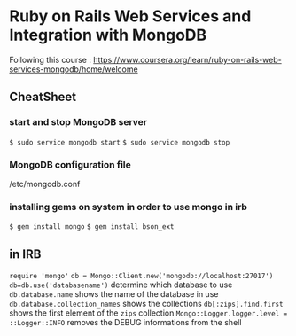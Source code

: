 # Ruby on Rails Web Services and Integration with MongoDB

Following this course : <https://www.coursera.org/learn/ruby-on-rails-web-services-mongodb/home/welcome>


## CheatSheet

### start and stop MongoDB server
`$ sudo service mongodb start`
`$ sudo service mongodb stop`

### MongoDB configuration file 
/etc/mongodb.conf

### installing gems on system in order to use mongo in irb
`$ gem install mongo`
`$ gem install bson_ext`

## in IRB
`require 'mongo'`
`db = Mongo::Client.new('mongodb://localhost:27017')`
`db=db.use('databasename')` determine which database to use
`db.database.name` shows the name of the database in use
`db.database.collection_names` shows the collections
`db[:zips].find.first` shows the first element of the `zips` collection
`Mongo::Logger.logger.level = ::Logger::INFO` removes the DEBUG informations from the shell
